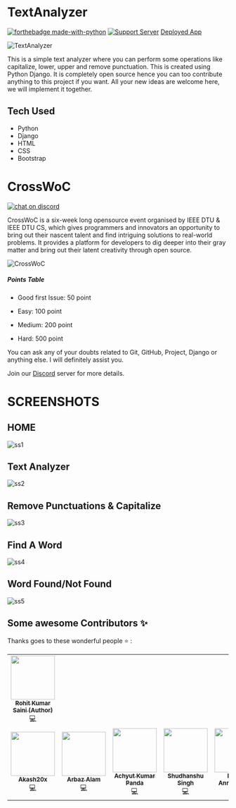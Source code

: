 # TextAnalyzer

[![forthebadge made-with-python](http://ForTheBadge.com/images/badges/made-with-python.svg)](https://www.python.org/)
[![Support Server](https://img.shields.io/discord/591914197219016707.svg?label=Discord&logo=Discord&colorB=7289da&style=for-the-badge)](https://discord.gg/5WFsqjc3)
[Deployed App](https://textanalyzerapp.herokuapp.com/)

![TextAnalyzer](https://socialify.git.ci/rockingrohit9639/TextAnalyzer/image?font=Inter&forks=1&issues=1&language=1&owner=1&pattern=Charlie%20Brown&pulls=1&stargazers=1&theme=Dark)

  

This is a simple text analyzer where you can perform some operations like capitalize, lower, upper and remove punctuation. This is created using Python Django. It is completely open source hence you can too contribute anything to this project if you want. All your new ideas are welcome here, we will implement it together.

  

## Tech Used

- Python
- Django
- HTML
- CSS
- Bootstrap

# CrossWoC
[![chat on discord](https://img.shields.io/badge/chat-on%20discord-brightgreen)](https://discord.gg/GycEMxYm)

CrossWoC is a six-week long opensource event organised by IEEE DTU & IEEE DTU CS, which gives programmers and innovators an opportunity to bring out their nascent talent and find intriguing solutions to real-world problems. It provides a platform for developers to dig deeper into their gray matter and bring out their latent creativity through open source.

![CrossWoC](https://camo.githubusercontent.com/4d270d544d67ce146ad9ec7d3811e165a64de576dc29b783c6960d7644a3e3b6/68747470733a2f2f63726f7373776f632e696565656474752e696e2f696d616765732f696d6763772e706e67)

##### Points Table

- Good first Issue: 50 point

- Easy: 100 point

- Medium: 200 point

- Hard: 500 point

  

You can ask any of your doubts related to Git, GitHub, Project, Django or anything else. I will definitely assist you.

Join our [Discord](https://discord.gg/GycEMxYm) server for more details.

  
  
  
  

# SCREENSHOTS

  

## HOME

  

![ss1](https://user-images.githubusercontent.com/46225357/108541144-20134b00-7308-11eb-8dac-f738398f55de.png)

  

## Text Analyzer

  

![ss2](https://user-images.githubusercontent.com/46225357/108544072-f0fed880-730b-11eb-81e6-5a1f982c9e41.png)

  

## Remove Punctuations & Capitalize

  

![ss3](https://user-images.githubusercontent.com/46225357/108542086-4ab1d380-7309-11eb-9ed5-8b90ae56900b.png)

  

## Find A Word

  

![ss4](https://user-images.githubusercontent.com/46225357/108542148-60bf9400-7309-11eb-8639-07693d20cc3c.png)

  

## Word Found/Not Found

  

![ss5](https://user-images.githubusercontent.com/46225357/108542185-6e751980-7309-11eb-9a7f-1ae26ba6f5b8.png)

## Some awesome Contributors ✨

Thanks goes to these wonderful people :star: :

<table>
  
  <tr>
  <td align="center"><a href="https://github.com/rockingrohit9639"><img src="https://avatars.githubusercontent.com/u/40729749?s=460&u=c3a23be339e8224f441e1ecd543d5177f6615ac8&v=4s=100" width="100px;" alt=""/><br /><sub><b>Rohit Kumar Saini (Author)</b></sub></a><br />💻</a></td>
  </tr>
  <tr>
  <td align="center"><a href="https://github.com/Akash20x"><img src="https://avatars.githubusercontent.com/u/46225357?s=460&u=f45b1544ead37f447e95ddd09912b1aeb9bf936d&v=4s=100" width="100px;" alt=""/><br /><sub><b> Akash20x </b></sub></a><br />💻</a></td>
  <td align="center"><a href="https://github.com/arbazalam01"><img src="https://avatars.githubusercontent.com/u/29120203?s=460&v=4s=100" width="100px;" alt=""/><br /><sub><b> Arbaz Alam </b></sub></a><br />💻</a></td>
    <td align="center"><a href="https://github.com/Sloth-Panda"><img src="https://avatars.githubusercontent.com/u/70213384?v=4?s=100" width="100px;" alt=""/><br /><sub><b>Achyut Kumar Panda</b></sub></a><br />💻</a></td>
    <td align="center"><a href="https://github.com/ShudhanshuSingh"><img src="https://avatars.githubusercontent.com/u/65860180?s=460&v=4s=100" width="100px;" alt=""/><br /><sub><b> Shudhanshu Singh </b></sub></a><br />💻</a></td>
    <td align="center"><a href="https://github.com/muthuannamalai12"><img src="https://avatars.githubusercontent.com/u/64524822?s=460&u=c1f8f317ca1eb1340f411b69b3b7c85446303ae5&v=4s=100" width="100px;" alt=""/><br /><sub><b> Muthu Annamalai.V </b></sub></a><br />💻</a></td>
    <td align="center"><a href="https://github.com/ayushrastogi689"><img src="https://avatars.githubusercontent.com/u/66988298?s=460&u=88dd84d78d9d07102b0421a8eb94c34f69b63b68&v=4s=100" width="100px;" alt=""/><br /><sub><b> Ayush Rastogi </b></sub></a><br />💻</a></td>
    <td align="center"><a href="https://github.com/tharunc"><img src="https://avatars.githubusercontent.com/u/68283386?s=460&v=4s=100" width="100px;" alt=""/><br /><sub><b> tharunc </b></sub></a><br />💻</a></td>
    <td align="center"><a href="https://github.com/Amit366"><img src="https://avatars.githubusercontent.com/u/60662775?s=460&v=4s=100" width="100px;" alt=""/><br /><sub><b> Amit Kumar Mishra </b></sub></a><br />💻</a></td>
  </tr>
</table>

